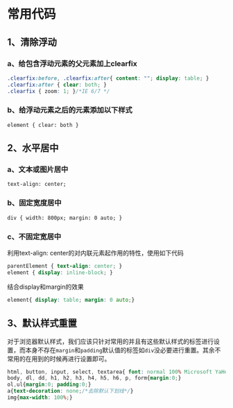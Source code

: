 # 常用代码
## 1、清除浮动
### a、给包含浮动元素的父元素加上clearfix
```css
.clearfix:before, .clearfix:after{ content: ""; display: table; }
.clearfix:after { clear: both; }
.clearfix { zoom: 1; }/*IE 6/7 */
```
### b、给浮动元素之后的元素添加以下样式
    element { clear: both }

## 2、水平居中 ##
### a、文本或图片居中 ###
    text-align: center;
### b、固定宽度居中 ###
    div { width: 800px; margin: 0 auto; }
### c、不固定宽居中 ###
利用text-align: center的对内联元素起作用的特性，使用如下代码
```css
parentElement { text-align: center; }
element { display: inline-block; }
```
结合display和margin的效果
```css
element{ display: table; margin: 0 auto;}
```

## 3、默认样式重置 ##
对于浏览器默认样式，我们应该只针对常用的并且有这些默认样式的标签进行设置，而本身不存在`margin`和`padding`默认值的标签如`div`没必要进行重置。其余不常用的在用到的时候再进行设置即可。
```css
html, button, input, select, textarea{ font: normal 100% Microsoft YaHei, Arial, sans-serif;}
body, dl, dd, h1, h2, h3, h4, h5, h6, p, form{margin:0;}
ol,ul{margin:0; padding:0;}
a{text-decoration: none;/*去除默认下划线*/}
img{max-width: 100%;}
```
